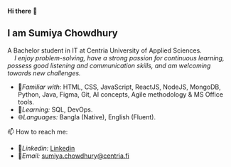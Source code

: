 **Hi there** 👋
## I am **Sumiya Chowdhury**

A Bachelor student in IT at Centria University of Applied Sciences.  
&nbsp;&nbsp;&nbsp;&nbsp;<i>I enjoy problem-solving, have a strong passion for continuous learning, possess good listening and communication skills, and am welcoming towards new challenges.</i>
&nbsp;&nbsp;&nbsp;&nbsp;

- 🚀<i>Familiar with:</i> HTML, CSS, JavaScript, ReactJS, NodeJS, MongoDB, Python, Java, Figma, Git, AI concepts, Agile methodology & MS Office tools. 
- 🌱<i>Learning:</i> SQL, DevOps.
- 🌐<i>Languages:</i> Bangla (Native), English (Fluent).  

📫 How to reach me: 
- 🔗<i>Linkedin:</i> [Linkedin](https://www.linkedin.com/in/sumiya-chowdhury-01aa73248/)
- 📧<i>Email:</i> [sumiya.chowdhury@centria.fi](sumiya.chowdhury@centria.fi)
